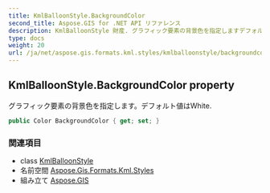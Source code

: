 ```yaml
---
title: KmlBalloonStyle.BackgroundColor
second_title: Aspose.GIS for .NET API リファレンス
description: KmlBalloonStyle 財産. グラフィック要素の背景色を指定しますデフォルト値はWhite.
type: docs
weight: 20
url: /ja/net/aspose.gis.formats.kml.styles/kmlballoonstyle/backgroundcolor/
---
```

## KmlBalloonStyle.BackgroundColor property

グラフィック要素の背景色を指定します。デフォルト値はWhite.

```csharp
public Color BackgroundColor { get; set; }
```

### 関連項目

* class [KmlBalloonStyle](../)
* 名前空間 [Aspose.Gis.Formats.Kml.Styles](../../kmlballoonstyle/)
* 組み立て [Aspose.GIS](../../../)


